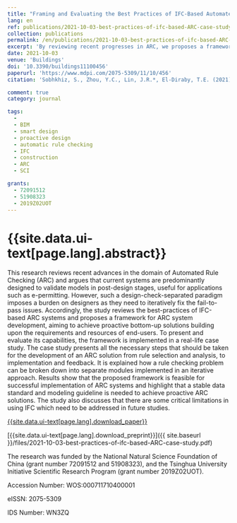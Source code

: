 ```yaml
---
title: "Framing and Evaluating the Best Practices of IFC-Based Automated Rule Checking: A Case Study"
lang: en
ref: publications/2021-10-03-best-practices-of-ifc-based-ARC-case-study
collection: publications
permalink: /en/publications/2021-10-03-best-practices-of-ifc-based-ARC-case-study
excerpt: 'By reviewing recent progresses in ARC, we proposes a framework for the development of ARC systems, aming to achieve proactive bottom-up solutions building upon the requirements and resources of end-users.'
date: 2021-10-03
venue: 'Buildings'
doi: '10.3390/buildings11100456'
paperurl: 'https://www.mdpi.com/2075-5309/11/10/456'
citation: 'Sobhkhiz, S., Zhou, Y.C., Lin, J.R.*, El-Diraby, T.E. (2021). Framing and Evaluating the Best Practices of IFC-Based Automated Rule Checking: A Case Study. <i>Buildings</i>, 11(10), 456. doi: 10.3390/buildings11100456'

comment: true
category: journal

tags: 
  - 
  - BIM
  - smart design
  - proactive design
  - automatic rule checking
  - IFC
  - construction
  - ARC
  - SCI

grants:
  - 72091512
  - 51908323
  - 2019Z02UOT
---
```



{{site.data.ui-text[page.lang].abstract}}
====

This research reviews recent advances in the domain of Automated Rule Checking (ARC) and argues that current systems are predominantly designed to validate models in post-design stages, useful for applications such as e-permitting. However, such a design-check-separated paradigm imposes a burden on designers as they need to iteratively fix the fail-to-pass issues. Accordingly, the study reviews the best-practices of IFC-based ARC systems and proposes a framework for ARC system development, aiming to achieve proactive bottom-up solutions building upon the requirements and resources of end-users. To present and evaluate its capabilities, the framework is implemented in a real-life case study. The case study presents all the necessary steps that should be taken for the development of an ARC solution from rule selection and analysis, to implementation and feedback. It is explained how a rule checking problem can be broken down into separate modules implemented in an iterative approach. Results show that the proposed framework is feasible for successful implementation of ARC systems and highlight that a stable data standard and modeling guideline is needed to achieve proactive ARC solutions. The study also discusses that there are some critical limitations in using IFC which need to be addressed in future studies.

[{{site.data.ui-text[page.lang].download_paper}}]({{page.paperurl}})

[{{site.data.ui-text[page.lang].download_preprint}}]({{ site.baseurl }}/files/2021-10-03-best-practices-of-ifc-based-ARC-case-study.pdf)

The research was funded by the National Natural Science Foundation of China (grant number 72091512 and 51908323), and the Tsinghua University Initiative Scientific Research Program (grant number 2019Z02UOT).


Accession Number: WOS:000711710400001

eISSN: 2075-5309

IDS Number: WN3ZQ
